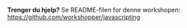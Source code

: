 **Trenger du hjelp?** Se README-filen for denne workshopen: https://github.com/workshopper/javascripting
